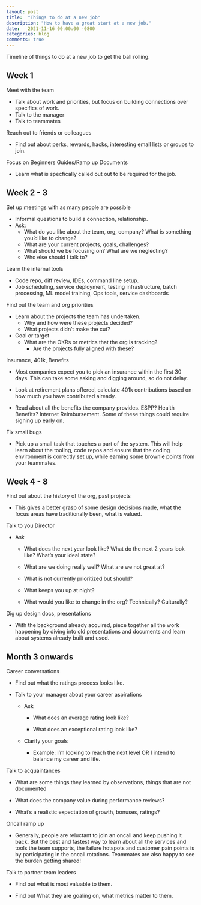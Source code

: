 ```yaml
---
layout: post
title:  "Things to do at a new job"
description: "How to have a great start at a new job."
date:   2021-11-16 00:00:00 -0800
categories: blog
comments: true
---
```


Timeline of things to do at a new job to get the ball rolling. 

## Week 1

Meet with the team 

- Talk about work and priorities, but focus on building connections over specifics of work.
- Talk to the manager
- Talk to teammates

Reach out to friends or colleagues 

- Find out about perks, rewards, hacks, interesting email lists or groups to join.

Focus on Beginners Guides/Ramp up Documents

- Learn what is specfically called out out to be required for the job.

## Week 2 - 3

Set up meetings with as many people are possible 

- Informal questions to build a connection, relationship.
- Ask:
    - What do you like about the team, org, company? What is something you’d like to change?
    - What are your current projects, goals, challenges?
    - What should we be focusing on? What are we neglecting?
    - Who else should I talk to?

Learn the internal tools 

- Code repo, diff review, IDEs, command line setup.
- Job scheduling, service deployment, testing infrastructure, batch processing, ML model training, Ops tools, service dashboards

Find out the team and org priorities

- Learn about the projects the team has undertaken.
    - Why and how were these projects decided?
    - What projects didn’t make the cut?
- Goal or target
    - What are the OKRs or metrics that the org is tracking?
        - Are the projects fully aligned with these?

Insurance, 401k, Benefits 

- Most companies expect you to pick an insurance within the first 30 days. This can take some asking and digging around, so do not delay. 

- Look at retirement plans offered, calculate 401k contributions based on how much you have contributed already. 

- Read about all the benefits the company provides. ESPP? Health Benefits? Internet Reimbursement. Some of these things could require signing up early on. 

Fix small bugs

- Pick up a small task that touches a part of the system. This will help learn about the tooling, code repos and ensure that the coding environment is correctly set up, while earning some brownie points from your teammates.
    
    

## Week 4 - 8

Find out about the history of the org, past projects

- This gives a better grasp of some design decisions made, what the focus areas have traditionally been, what is valued. 

Talk to you Director 

- Ask

	- What does the next year look like? What do the next 2 years look like? What’s your ideal state? 

	- What are we doing really well? What are we not great at? 

	- What is not currently prioritized but should? 

	- What keeps you up at night? 

	- What would you like to change in the org? Technically? Culturally? 

Dig up design docs, presentations

- With the background already acquired, piece together all the work happening by diving into old presentations and documents and learn about systems already built and used. 

## Month 3 onwards

Career conversations 

- Find out what the ratings process looks like. 

- Talk to your manager about your career aspirations 

	- Ask

		- What does an average rating look like? 

		- What does an exceptional rating look like? 

	- Clarify your goals

		- Example: I’m looking to reach the next level OR I intend to balance my career and life. 

Talk to acquaintances 

- What are some things they learned by observations, things that are not documented

- What does the company value during performance reviews? 

- What’s a realistic expectation of growth, bonuses, ratings?

Oncall ramp up 

- Generally, people are reluctant to join an oncall and keep pushing it back. But the best and fastest way to learn about all the services and tools the team supports, the failure hotspots and customer pain points is by participating in the oncall rotations. Teammates are also happy to see the burden getting shared! 

Talk to partner team leaders

- Find out what is most valuable to them. 

- Find out What they are goaling on, what metrics matter to them.
